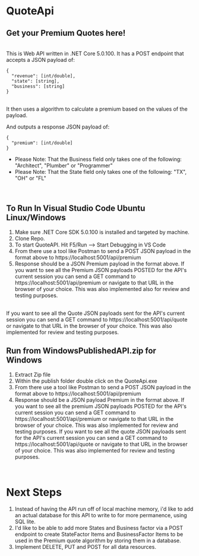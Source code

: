 # QuoteApi
## Get your Premium Quotes here!
<br /> This is Web API written in .NET Core 5.0.100. It has a POST endpoint that accepts a JSON payload of:
```
{
  "revenue": [int/double],
  "state": [string],
  "business": [string]
}
```
<br /> It then uses a algorithm to calculate a premium based on the values of the payload.

And outputs a response JSON payload of:
```
{
  "premium": [int/double]
}
```
- Please Note: That the Business field only takes one of the following: "Architect", "Plumber" or "Programmer"
- Please Note: That the State field only takes one of the following: "TX", "OH" or "FL" 
<br />

## To Run In Visual Studio Code Ubuntu Linux/Windows 
1. Make sure .NET Core SDK 5.0.100 is installed and targeted by machine. 
2. Clone Repo.
3. To start QuoteAPI. Hit F5/Run --> Start Debugging in VS Code
4. From there use a tool like Postman to send a POST JSON payload in the format above to https://localhost:5001/api/premium
5. Response should be a JSON Premium payload in the format above.
If you want to see all the Premium JSON payloads POSTED for the API's current session you can send a GET command to 
https://localhost:5001/api/premium or navigate to that URL in the browser of your choice. This was also implemented also for review and testing purposes.
<br />
If you want to see all the Quote JSON payloads sent for the API's current session you can send a GET command to 
https://localhost:5001/api/quote or navigate to that URL in the browser of your choice. This was also implemented for review and testing purposes.
<br /> 

## Run from WindowsPublishedAPI.zip for Windows
1. Extract Zip file
2. Within the publish folder double click on the QuoteApi.exe
3. From there use a tool like Postman to send a POST JSON payload in the format above to https://localhost:5001/api/premium
4. Response should be a JSON payload Premium in the format above.
If you want to see all the premium JSON payloads POSTED for the API's current session you can send a GET command to 
https://localhost:5001/api/premium or navigate to that URL in the browser of your choice. This was also implemented for review and testing purposes.
If you want to see all the quote JSON payloads sent for the API's current session you can send a GET command to 
https://localhost:5001/api/quote or navigate to that URL in the browser of your choice. This was also implemented for review and testing purposes.
<br /> 

# Next Steps
1. Instead of having the API run off of local machine memory, 
i'd like to add an actual database for this API to write to for more permanence, 
using SQL lite.
2. I'd like to be able to add more States and Business factor via a POST endpoint to create StateFactor Items and BusinessFactor Items to be used in the Premium quote algorithm by storing them in a database.
3. Implement DELETE, PUT and POST for all data resources.
